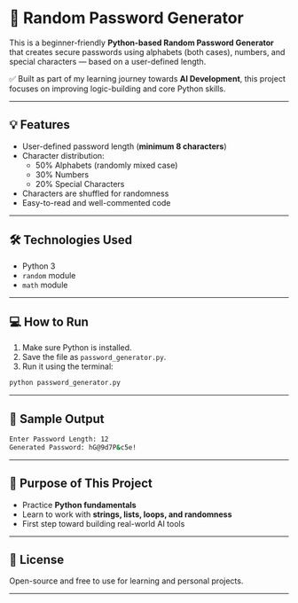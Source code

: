 # 🔐 Random Password Generator

This is a beginner-friendly **Python-based Random Password Generator** that creates secure passwords using alphabets (both cases), numbers, and special characters — based on a user-defined length.

✅ Built as part of my learning journey towards **AI Development**, this project focuses on improving logic-building and core Python skills.

---

## 💡 Features

- User-defined password length (**minimum 8 characters**)
- Character distribution:
  - 50% Alphabets (randomly mixed case)
  - 30% Numbers
  - 20% Special Characters
- Characters are shuffled for randomness
- Easy-to-read and well-commented code

---

## 🛠️ Technologies Used

- Python 3
- `random` module
- `math` module

---

## 💻 How to Run

1. Make sure Python is installed.
2. Save the file as `password_generator.py`.
3. Run it using the terminal:

```bash
python password_generator.py
```

---

## 📌 Sample Output

```bash
Enter Password Length: 12
Generated Password: hG@9d7P&c5e!
```

---

## 🚀 Purpose of This Project

- Practice **Python fundamentals**
- Learn to work with **strings, lists, loops, and randomness**
- First step toward building real-world AI tools

---

## 📄 License

Open-source and free to use for learning and personal projects.

---

